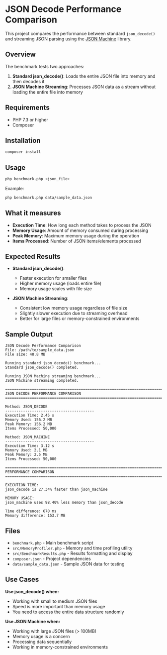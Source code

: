 # JSON Decode Performance Comparison

This project compares the performance between standard `json_decode()` and streaming JSON parsing using the [JSON Machine](https://github.com/halaxa/json-machine) library.

## Overview

The benchmark tests two approaches:

1. **Standard json_decode()**: Loads the entire JSON file into memory and then decodes it
2. **JSON Machine Streaming**: Processes JSON data as a stream without loading the entire file into memory

## Requirements

- PHP 7.3 or higher
- Composer

## Installation

```bash
composer install
```

## Usage

```bash
php benchmark.php <json_file>
```

Example:
```bash
php benchmark.php data/sample_data.json
```

## What it measures

- **Execution Time**: How long each method takes to process the JSON
- **Memory Usage**: Amount of memory consumed during processing
- **Peak Memory**: Maximum memory usage during the operation
- **Items Processed**: Number of JSON items/elements processed

## Expected Results

- **Standard json_decode()**: 
  - Faster execution for smaller files
  - Higher memory usage (loads entire file)
  - Memory usage scales with file size

- **JSON Machine Streaming**:
  - Consistent low memory usage regardless of file size
  - Slightly slower execution due to streaming overhead
  - Better for large files or memory-constrained environments

## Sample Output

```
JSON Decode Performance Comparison
File: /path/to/sample_data.json
File size: 48.8 MB

Running standard json_decode() benchmark...
Standard json_decode() completed.

Running JSON Machine streaming benchmark...
JSON Machine streaming completed.

================================================================================
JSON DECODE PERFORMANCE COMPARISON
================================================================================

Method: JSON_DECODE
----------------------------------------
Execution Time: 2.45 s
Memory Used: 156.2 MB
Peak Memory: 156.2 MB
Items Processed: 50,000

Method: JSON_MACHINE
----------------------------------------
Execution Time: 3.12 s
Memory Used: 2.1 MB
Peak Memory: 2.5 MB
Items Processed: 50,000

================================================================================
PERFORMANCE COMPARISON
================================================================================

EXECUTION TIME:
json_decode is 27.34% faster than json_machine

MEMORY USAGE:
json_machine uses 98.40% less memory than json_decode

Time difference: 670 ms
Memory difference: 153.7 MB
```

## Files

- `benchmark.php` - Main benchmark script
- `src/MemoryProfiler.php` - Memory and time profiling utility
- `src/BenchmarkResults.php` - Results formatting and display
- `composer.json` - Project dependencies
- `data/sample_data.json` - Sample JSON data for testing

## Use Cases

**Use json_decode() when:**
- Working with small to medium JSON files
- Speed is more important than memory usage
- You need to access the entire data structure randomly

**Use JSON Machine when:**
- Working with large JSON files (> 100MB)
- Memory usage is a concern
- Processing data sequentially
- Working in memory-constrained environments
